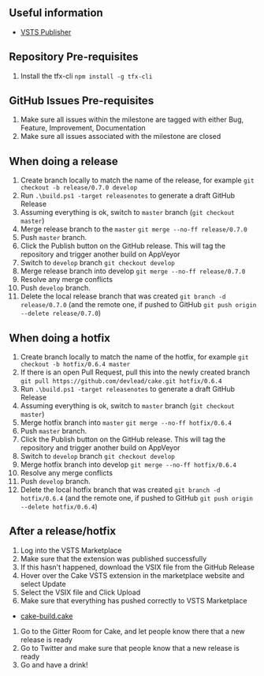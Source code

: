 ## Useful information

* [VSTS Publisher](https://marketplace.visualstudio.com/manage/publishers/cake-build)

## Repository Pre-requisites

1. Install the tfx-cli
  `npm install -g tfx-cli`

## GitHub Issues Pre-requisites

1. Make sure all issues within the milestone are tagged with either Bug, Feature, Improvement, Documentation
1. Make sure all issues associated with the milestone are closed

## When doing a release

1. Create branch locally to match the name of the release, for example `git checkout -b release/0.7.0 develop`
1. Run `.\build.ps1 -target releasenotes` to generate a draft GitHub Release
1. Assuming everything is ok, switch to `master` branch (`git checkout master`)
1. Merge release branch to the `master` `git merge --no-ff release/0.7.0`
1. Push `master` branch.
1. Click the Publish button on the GitHub release.  This will tag the repository and trigger another build on AppVeyor
1. Switch to `develop` branch `git checkout develop`
1. Merge release branch into develop `git merge --no-ff release/0.7.0`
1. Resolve any merge conflicts
1. Push `develop` branch.
1. Delete the local release branch that was created `git branch -d release/0.7.0` (and the remote one, if pushed to GitHub `git push origin --delete release/0.7.0`)

## When doing a hotfix

1. Create branch locally to match the name of the hotfix, for example `git checkout -b hotfix/0.6.4 master`
1. If there is an open Pull Request, pull this into the newly created branch `git pull https://github.com/devlead/cake.git hotfix/0.6.4`
1. Run `.\build.ps1 -target releasenotes` to generate a draft GitHub Release
1. Assuming everything is ok, switch to `master` branch (`git checkout master`)
1. Merge hotfix branch into `master` `git merge --no-ff hotfix/0.6.4`
1. Push `master` branch.
1. Click the Publish button on the GitHub release.  This will tag the repository and trigger another build on AppVeyor
1. Switch to `develop` branch `git checkout develop`
1. Merge hotfix branch into develop `git merge --no-ff hotfix/0.6.4`
1. Resolve any merge conflicts
1. Push `develop` branch.
1. Delete the local hotfix branch that was created `git branch -d hotfix/0.6.4` (and the remote one, if pushed to GitHub `git push origin --delete hotfix/0.6.4`)

## After a release/hotfix

1. Log into the VSTS Marketplace
1. Make sure that the extension was published successfully
1. If this hasn't happened, download the VSIX file from the GitHub Release
1. Hover over the Cake VSTS extension in the marketplace website and select Update
1. Select the VSIX file and Click Upload
1. Make sure that everything has pushed correctly to VSTS Marketplace
  * [cake-build.cake](https://marketplace.visualstudio.com/items?itemName=cake-build.cake)
1. Go to the Gitter Room for Cake, and let people know there that a new release is ready
1. Go to Twitter and make sure that people know that a new release is ready
1. Go and have a drink!